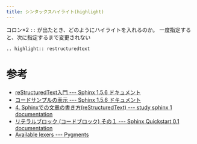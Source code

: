 ```yaml
---
title: シンタックスハイライト(highlight)
---
```


コロン×2 `::` が出たとき、どのようにハイライトを入れるのか。
一度指定すると、次に指定するまで変更されない

``` {.restructuredtext}
.. highlight:: restructuredtext
```

参考
====

-   [reStructuredText入門 --- Sphinx 1.5.6
    ドキュメント](http://www.sphinx-doc.org/ja/stable/rest.html#source-code)
-   [コードサンプルの表示 --- Sphinx 1.5.6
    ドキュメント](http://www.sphinx-doc.org/ja/stable/markup/code.html)
-   [4. Sphinxでの文章の書き方(reStructuredText) --- study sphinx 1
    documentation](http://planset-study-sphinx.readthedocs.io/ja/latest/04.html#id10)
-   [リテラルブロック (コードブロック) その１ --- Sphinx Quickstart 0.1
    documentation](http://usaturn.net/osc/07/write_rest4.html)
-   [Available lexers --- Pygments](http://pygments.org/docs/lexers/)
